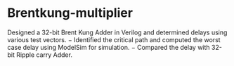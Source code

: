 # Brentkung-multiplier
   Designed a 32-bit Brent Kung Adder in Verilog and determined delays using various test vectors.
− Identified the critical path and computed the worst case delay using ModelSim for simulation.
− Compared the delay with 32-bit Ripple carry Adder.
